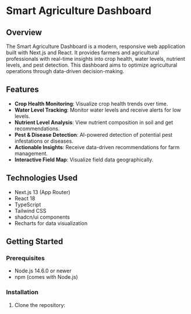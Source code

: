 # Smart Agriculture Dashboard

## Overview

The Smart Agriculture Dashboard is a modern, responsive web application built with Next.js and React. It provides farmers and agricultural professionals with real-time insights into crop health, water levels, nutrient levels, and pest detection. This dashboard aims to optimize agricultural operations through data-driven decision-making.

## Features

- **Crop Health Monitoring**: Visualize crop health trends over time.
- **Water Level Tracking**: Monitor water levels and receive alerts for low levels.
- **Nutrient Level Analysis**: View nutrient composition in soil and get recommendations.
- **Pest & Disease Detection**: AI-powered detection of potential pest infestations or diseases.
- **Actionable Insights**: Receive data-driven recommendations for farm management.
- **Interactive Field Map**: Visualize field data geographically.

## Technologies Used

- Next.js 13 (App Router)
- React 18
- TypeScript
- Tailwind CSS
- shadcn/ui components
- Recharts for data visualization

## Getting Started

### Prerequisites

- Node.js 14.6.0 or newer
- npm (comes with Node.js)

### Installation

1. Clone the repository:

